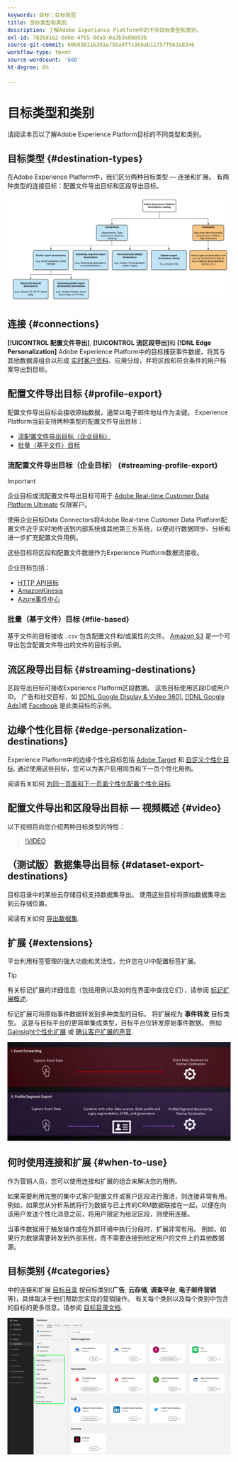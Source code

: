```yaml
---
keywords: 目标；目标类型
title: 目标类型和类别
description: 了解Adobe Experience Platform中的不同目标类型和类别。
exl-id: 7826d1e2-bd6b-4f65-9da9-0a3b3e8bb93b
source-git-commit: 606038116391e75ba4ffc36bab11757f963a8346
workflow-type: tm+mt
source-wordcount: '680'
ht-degree: 0%

---
```


# 目标类型和类别

请阅读本页以了解Adobe Experience Platform目标的不同类型和类别。

## 目标类型 {#destination-types}

在Adobe Experience Platform中，我们区分两种目标类型 — 连接和扩展。 有两种类型的连接目标：配置文件导出目标和区段导出目标。

![目标类型](./assets/destination-types/types-of-destinations.png)

## 连接 {#connections}

**[!UICONTROL 配置文件导出]**, **[!UICONTROL 流区段导出]**&#x200B;和 **[!DNL Edge Personalization]** Adobe Experience Platform中的目标捕获事件数据，将其与其他数据源组合以形成 [实时客户资料](../profile/home.md)、应用分段，并将区段和符合条件的用户档案导出到目标。

## 配置文件导出目标 {#profile-export}

配置文件导出目标会接收原始数据，通常以电子邮件地址作为主键。 Experience Platform当前支持两种类型的配置文件导出目标：

* [流配置文件导出目标（企业目标）](#streaming-profile-export)
* [批量（基于文件）目标](#file-based)

### 流配置文件导出目标（企业目标） {#streaming-profile-export}

>[!IMPORTANT]
>
>企业目标或流配置文件导出目标可用于 [Adobe Real-time Customer Data Platform Ultimate](https://helpx.adobe.com/legal/product-descriptions/real-time-customer-data-platform.html) 仅限客户。

使用企业目标Data Connectors将Adobe Real-time Customer Data Platform配置文件近乎实时地传送到内部系统或其他第三方系统，以便进行数据同步、分析和进一步扩充配置文件用例。

这些目标将区段和配置文件数据作为Experience Platform数据流接收。

企业目标包括：

* [HTTP API目标](catalog/streaming/http-destination.md)
* [AmazonKinesis](catalog/cloud-storage/amazon-kinesis.md)
* [Azure事件中心](catalog/cloud-storage/azure-event-hubs.md)

### 批量（基于文件）目标 {#file-based}

基于文件的目标接收 `.csv` 包含配置文件和/或属性的文件。 [Amazon S3](catalog/cloud-storage/amazon-s3.md) 是一个可导出包含配置文件导出的文件的目标示例。

## 流区段导出目标 {#streaming-destinations}

区段导出目标可接收Experience Platform区段数据。 这些目标使用区段ID或用户ID。 广告和社交目标，如 [[!DNL Google Display & Video 360]](catalog/advertising/google-dv360.md), [[!DNL Google Ads]](catalog/advertising/google-ads-destination.md)或 [Facebook](catalog/social/facebook.md) 是此类目标的示例。

## 边缘个性化目标 {#edge-personalization-destinations}

Experience Platform中的边缘个性化目标包括 [Adobe Target](/help/destinations/catalog/personalization/adobe-target-connection.md) 和 [自定义个性化目标](/help/destinations/catalog/personalization/custom-personalization.md). 通过使用这些目标，您可以为客户启用同页和下一页个性化用例。

阅读有关如何 [为同一页面和下一页面个性化配置个性化目标](/help/destinations/ui/configure-personalization-destinations.md).

## 配置文件导出和区段导出目标 — 视频概述 {#video}

以下视频将向您介绍两种目标类型的特性：

>[!VIDEO](https://video.tv.adobe.com/v/29707?quality=12)

## （测试版）数据集导出目标 {#dataset-export-destinations}

目标目录中的某些云存储目标支持数据集导出。 使用这些目标将原始数据集导出到云存储位置。

阅读有关如何 [导出数据集](/help/destinations/ui/export-datasets.md).

## 扩展 {#extensions}

平台利用标签管理的强大功能和灵活性，允许您在UI中配置标签扩展。

>[!TIP]
>
>有关标记扩展的详细信息（包括用例以及如何在界面中查找它们），请参阅 [标记扩展概述](./catalog/launch-extensions/overview.md).

标记扩展可将原始事件数据转发到多种类型的目标。 将扩展视为 **事件转发** 目标类型。 这是与目标平台的更简单集成类型，目标平台仅转发原始事件数据。 例如 [Gainsight个性化扩展](./catalog/personalization/gainsight.md) 或 [确认客户扩展的声音](./catalog/voice/confirmit-digital-feedback.md).

![标记扩展与其他目标的比较](./assets/common/launch-and-other-destinations.png)

## 何时使用连接和扩展 {#when-to-use}

作为营销人员，您可以使用连接和扩展的组合来解决您的用例。

如果需要利用完整的集中式客户配置文件或客户区段进行激活，则连接非常有用。 例如，如果您从分析系统将行为数据与已上传的CRM数据联接在一起，以便在向该用户发送个性化消息之前，将用户限定为给定区段，则使用连接。

当事件数据用于触发操作或在外部环境中执行分段时，扩展非常有用。 例如，如果行为数据需要转发到外部系统，而不需要连接到给定用户的文件上的其他数据源。

## 目标类别 {#categories}

中的连接和扩展 [目标目录](https://platform.adobe.com/destination/catalog) 按目标类别(**广告**, **云存储**, **调查平台**, **电子邮件营销**&#x200B;等)，具体取决于他们帮助您实现的营销操作。 有关每个类别以及每个类别中包含的目标的更多信息，请参阅 [目标目录文档](./catalog/overview.md).

![目录页面中突出显示的目标类别。](./assets/destination-types/destination-categories-menu.png)
